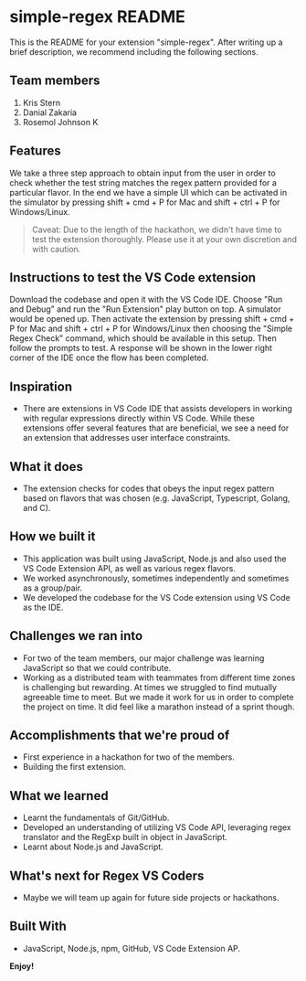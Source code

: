 # simple-regex README

This is the README for your extension "simple-regex". After writing up a brief description, we recommend including the following sections.

## Team members
1. Kris Stern
1. Danial Zakaria
1. Rosemol Johnson K

## Features
We take a three step approach to obtain input from the user in order to check whether the test string matches the regex pattern provided for a particular flavor. In the end we have a simple UI which can be activated in the simulator by pressing shift + cmd + P for Mac and shift + ctrl + P for Windows/Linux.

> Caveat: Due to the length of the hackathon, we didn't have time to test the extension thoroughly. Please use it at your own discretion and with caution.

## Instructions to test the VS Code extension
Download the codebase and open it with the VS Code IDE. Choose "Run and Debug" and run the "Run Extension" play button on top. A simulator would be opened up. Then activate the extension by pressing shift + cmd + P for Mac and shift + ctrl + P for Windows/Linux then choosing the "Simple Regex Check" command, which should be available in this setup. Then follow the prompts to test. A response will be shown in the lower right corner of the IDE once the flow has been completed. 

## Inspiration
- There are extensions in VS Code IDE that assists developers in working with regular expressions directly within VS Code. While these extensions offer several features that are beneficial, we see a need for an extension that addresses user interface constraints.

## What it does
- The extension checks for codes that obeys the input regex pattern based on flavors that was chosen (e.g. JavaScript, Typescript, Golang, and C).

## How we built it
- This application was built using JavaScript, Node.js and also used the VS Code Extension API, as well as various regex flavors.
- We worked asynchronously, sometimes independently and sometimes as a group/pair. 
- We developed the codebase for the VS Code extension using VS Code as the IDE. 

## Challenges we ran into
- For two of the team members, our major challenge was learning JavaScript so that we could contribute.
- Working as a distributed team with teammates from different time zones is challenging but rewarding. At times we struggled to find mutually agreeable time to meet. But we made it work for us in order to complete the project on time. It did feel like a marathon instead of a sprint though. 

## Accomplishments that we're proud of
- First experience in a hackathon for two of the members.
- Building the first extension. 

## What we learned
- Learnt the fundamentals of Git/GitHub.
- Developed an understanding of utilizing VS Code API, leveraging regex translator and the RegExp built in object in JavaScript.
- Learnt about Node.js and JavaScript. 

## What's next for Regex VS Coders
- Maybe we will team up again for future side projects or hackathons.

## Built With
- JavaScript, Node.js, npm, GitHub, VS Code Extension AP.

**Enjoy!**
